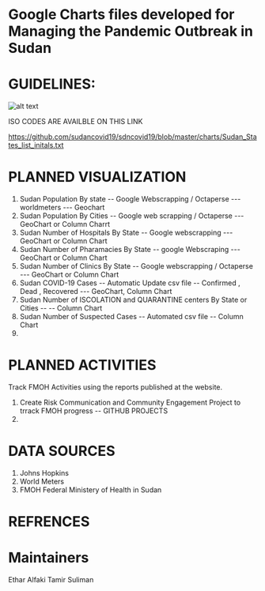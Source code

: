 # Google Charts files developed for Managing the Pandemic Outbreak in Sudan 


# GUIDELINES:

![alt text](https://github.com/sudancovid19/sdncovid19/blob/master/charts/image.png)

ISO CODES ARE AVAILBLE ON THIS LINK

https://github.com/sudancovid19/sdncovid19/blob/master/charts/Sudan_States_list_initals.txt

# PLANNED VISUALIZATION

1. Sudan Population By state -- Google Webscrapping / Octaperse --- worldmeters --- Geochart 
2. Sudan Population By Cities -- Google web scrapping / Octaperse  --- GeoChart or Column Charrt
3. Sudan Number of Hospitals By State -- Google webscrapping --- GeoChart or Column Chart
4. Sudan Number of Pharamacies By State -- google Webscraping ---  GeoChart or Column Chart
5. Sudan Number of Clinics By State -- Google webscrapping / Octaperse ---  GeoChart or Column Chart
5. Sudan COVID-19 Cases -- Automatic Update csv file -- Confirmed , Dead , Recovered --- GeoChart, Column Chart
6. Sudan Number of ISCOLATION and QUARANTINE centers By State or Cities --   -- Column Chart 
7. Sudan Number of Suspected Cases -- Automated csv file  -- Column Chart 
8. 


# PLANNED ACTIVITIES
Track FMOH Activities using the reports published at the website.

1. Create Risk Communication and Community Engagement Project to trrack FMOH progress -- GITHUB PROJECTS
2. 

# DATA SOURCES
1. Johns Hopkins 
2. World Meters
3. FMOH Federal Ministery of Health in Sudan

# REFRENCES

# Maintainers

Ethar Alfaki
Tamir Suliman

